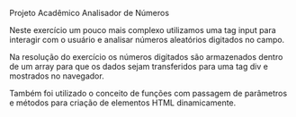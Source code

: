 Projeto Acadêmico Analisador de Números

Neste exercício um pouco mais complexo utilizamos uma tag input para interagir com o usuário e analisar números aleatórios digitados no campo.

Na resolução do exercício os números digitados são armazenados dentro de um array para que os dados sejam transferidos para uma tag div e mostrados no navegador.

Também foi utilizado o conceito de funções com passagem de parâmetros e métodos para criação de elementos HTML dinamicamente.

